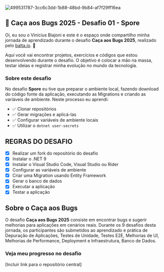 ![499531787-3cc6c3dd-1b88-48bd-9b84-af7f29ff16ea](https://github.com/user-attachments/assets/313eda8b-36c9-44d0-aec7-4ec31cf22af2)

## 👻 Caça aos Bugs 2025 - Desafio 01 - Spore

Oi, eu sou o Vinícius Biajoni e este é o espaço onde compartilho minha jornada de aprendizado durante o desafio **Caça aos Bugs 2025**, realizado pelo [balta.io](https://balta.io). 👻

Aqui você vai encontrar projetos, exercícios e códigos que estou desenvolvendo durante o desafio. O objetivo é colocar a mão na massa, testar ideias e registrar minha evolução no mundo da tecnologia.

### Sobre este desafio
No desafio **Spore** eu tive que preparar o ambiente local, fazendo download do código fonte da aplicação, executando as Migrations e criando as variáveis de ambiente.
Neste processo eu aprendi:
* ✅ Clonar repositórios
* ✅ Gerar migrações e aplicá-las
* ✅ Configurar variáveis de ambiente locais
* ✅ Utilizar o `dotnet user-secrets`

## REGRAS DO DESAFIO
- [X] Realizar um fork do repositório do desafio
- [X] Instalar o .NET 9
- [X] Instalar o Visual Studio Code, Visual Studio ou Rider
- [X] Configurar as variáveis de ambiente
- [X] Criar uma Migration usando Entity Framework
- [X] Gerar o banco de dados
- [X] Executar a aplicação
- [X] Testar a aplicação

## Sobre o Caça aos Bugs
O desafio **Caça aos Bugs 2025** consiste em encontrar bugs e sugerir melhorias para aplicações em cenários reais. Durante os 9 desafios desta jornada, os participantes são submetidos ao aprendizado e prática de Depuração de Aplicações, Testes de Unidade, Testes E2E, Melhorias de UI, Melhorias de Performance, Deployment e Infraestrutura,
Banco de Dados.

### Veja meu progresso no desafio
[Incluir link para o repositório central]

